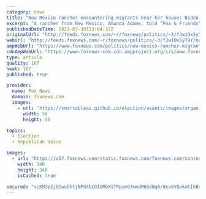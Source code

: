 ```yaml
---
category: news
title: "New Mexico rancher encountering migrants near her house: Biden admin gave 'green light'"
excerpt: "A rancher from New Mexico, Amanda Adame, told “Fox & Friends” on Tuesday that migrants have been getting “fairly close” to her house and have been asking her for food and water amid the surge at the U.S. southern border."
publishedDateTime: 2021-03-30T13:04:37Z
originalUrl: "http://feeds.foxnews.com/~r/foxnews/politics/~3/fJw1OxSy79Y/new-mexico-rancher-migrants-house-food-water-biden-green-light"
webUrl: "http://feeds.foxnews.com/~r/foxnews/politics/~3/fJw1OxSy79Y/new-mexico-rancher-migrants-house-food-water-biden-green-light"
ampWebUrl: "https://www.foxnews.com/politics/new-mexico-rancher-migrants-house-food-water-biden-green-light.amp"
cdnAmpWebUrl: "https://www-foxnews-com.cdn.ampproject.org/c/s/www.foxnews.com/politics/new-mexico-rancher-migrants-house-food-water-biden-green-light.amp"
type: article
quality: 167
heat: 167
published: true

provider:
  name: Fox News
  domain: foxnews.com
  images:
    - url: "https://smartableai.github.io/election/assets/images/organizations/foxnews.com-50x50.jpg"
      width: 50
      height: 50

topics:
  - Election
  - Republican Voice

images:
  - url: "https://a57.foxnews.com/static.foxnews.com/foxnews.com/content/uploads/2020/10/340/340/Talia-Kaplan.jpg?ve=1&tl=1"
    width: 340
    height: 340
    isCached: true

secured: "scKM3p2jGCwuGhtjNPd4bCOIURbX1TPpxeG7mmdM68dNq6/8euSVQakmtIkBqoI03kDFmNFSv4P9BcgWMYQ1Ab98W4WSSPN+zGVj42BCKguFsVvhIOpgX+ZvqwEsSwZprzxK4yi36lBSOWcY20JwY2ZOuAC/K7U10EXSM6v0168zVpCMnnA1ilwHyFp3Xnz17n7y874WsWPEPq5QDxB5WrBVhE7OhWoLPxWmTJAzhCdsMC8J/jatnmoYv1NotAz0QxP7YxTVwt5c0IhZpNx/KN3aLEHKcos1Ne2JCXwN6A4I6/wxGf3kq2E69TEz5gRW3iRD1xVQJfgPOa9hgLQGrBE78QYjrQIr45yZj0KIBKI=;TTQicCUh8uTL1nH2esgHUQ=="
---
```


